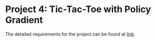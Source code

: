# Project 4: Tic-Tac-Toe with Policy Gradient

The detailed requirements for the project can be found at [link](https://www.teach.cs.toronto.edu/~csc411h/winter/projects/proj4/).

